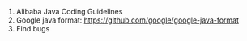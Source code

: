 1. Alibaba Java Coding Guidelines
2. Google java format: https://github.com/google/google-java-format
3. Find bugs

